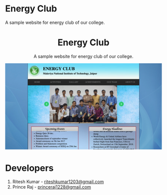 # Energy Club
A sample website for energy club of our college.

<h1 align="center">Energy Club</h1>
<p align="center">A sample website for energy club of our college.</p>
<p align="center">
    <img src="/images/energy-club.png" alt="Phedito" />
</p>

# Developers
1. Ritesh Kumar - riteshkumar1203@gmail.com
2. Prince Raj - princeraj1228@gmail.com